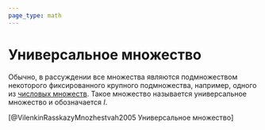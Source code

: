 ```yaml
---
page_type: math
---
```


# Универсальное множество

Обычно, в рассуждении все множества являются подмножеством некоторого фиксированного крупного подмножества, например, одного из [числовых множеств]([[20221030192444]]). Такое множество называется универсальное множество и обозначается $I$.

[@VilenkinRasskazyMnozhestvah2005 Универсальное множество]